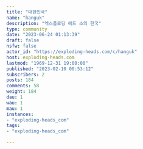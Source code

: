 ```yaml
---
title: "대한민국" 
name: "hanguk"
description: "엑스플로딩 헤드 소의 한국"
type: community
date: "2023-06-24 01:13:39"
draft: false
nsfw: false
actor_id: "https://exploding-heads.com/c/hanguk"
host: exploding-heads.com
lastmod: "1969-12-31 19:00:00"
published: "2023-02-10 00:53:12"
subscribers: 2
posts: 184
comments: 58
weight: 184
dau: 1
wau: 1
mau: 1
instances:
- "exploding-heads_com"
tags: 
- "exploding-heads_com"

---
```

